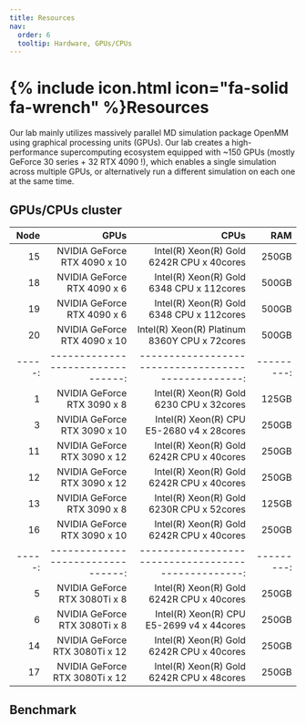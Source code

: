 ```yaml
---
title: Resources
nav:
  order: 6
  tooltip: Hardware, GPUs/CPUs
---
```


# {% include icon.html icon="fa-solid fa-wrench" %}Resources

Our lab mainly utilizes massively parallel MD simulation package OpenMM using graphical processing units (GPUs). Our lab creates a high-performance supercomputing ecosystem equipped with ~150 GPUs (mostly GeForce 30 series + 32 RTX 4090 !), which enables a single simulation across multiple GPUs, or alternatively run a different simulation on each one at the same time.

## GPUs/CPUs cluster

|  Node  |                 GPUs              |                           CPUs                      |     RAM    |
| -----: | --------------------------------: | --------------------------------------------------: | ---------: |
|   15   |   NVIDIA GeForce RTX 4090   x 10  |    Intel(R) Xeon(R) Gold 6242R CPU     x 40cores    |    250GB   |
|   18   |   NVIDIA GeForce RTX 4090   x 6   |    Intel(R) Xeon(R) Gold 6348  CPU     x 112cores   |    500GB   |
|   19   |   NVIDIA GeForce RTX 4090   x 6   |    Intel(R) Xeon(R) Gold 6348  CPU     x 112cores   |    500GB   |
|   20   |   NVIDIA GeForce RTX 4090   x 10  |    Intel(R) Xeon(R) Platinum 8360Y CPU x 72cores    |    500GB   |
| -----: | --------------------------------: | --------------------------------------------------: | ---------: |
|   1    |   NVIDIA GeForce RTX 3090   x 8   |    Intel(R) Xeon(R) Gold 6230  CPU     x 32cores    |    125GB   |
|   3    |   NVIDIA GeForce RTX 3090   x 10  |    Intel(R) Xeon(R) CPU E5-2680 v4     x 28cores    |    250GB   |
|   11   |   NVIDIA GeForce RTX 3090   x 12  |    Intel(R) Xeon(R) Gold 6242R CPU     x 40cores    |    250GB   |
|   12   |   NVIDIA GeForce RTX 3090   x 12  |    Intel(R) Xeon(R) Gold 6242R CPU     x 40cores    |    250GB   |
|   13   |   NVIDIA GeForce RTX 3090   x 8   |    Intel(R) Xeon(R) Gold 6230R CPU     x 52cores    |    125GB   |
|   16   |   NVIDIA GeForce RTX 3090   x 10  |    Intel(R) Xeon(R) Gold 6242R CPU     x 40cores    |    250GB   |
| -----: | --------------------------------: | --------------------------------------------------: | ---------: |
|   5    |   NVIDIA GeForce RTX 3080Ti x 8   |    Intel(R) Xeon(R) Gold 6242R CPU     x 40cores    |    250GB   |
|   6    |   NVIDIA GeForce RTX 3080Ti x 8   |    Intel(R) Xeon(R) CPU E5-2699 v4     x 44cores    |    250GB   |
|   14   |   NVIDIA GeForce RTX 3080Ti x 12  |    Intel(R) Xeon(R) Gold 6242R CPU     x 40cores    |    250GB   |
|   17   |   NVIDIA GeForce RTX 3080Ti x 12  |    Intel(R) Xeon(R) Gold 6242R CPU     x 48cores    |    250GB   |


## Benchmark
